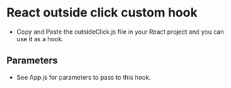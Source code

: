 # React outside click custom hook

- Copy and Paste the outsideClick.js file in your React project and you can use it as a hook.

## Parameters

- See App.js for parameters to pass to this hook.
